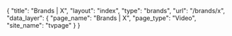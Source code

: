 {
    "title": "Brands | X",
    "layout": "index",
    "type": "brands",
    "url": "\/brands\/x",
    "data_layer": {
        "page_name": "Brands | X",
        "page_type": "Video",
        "site_name": "tvpage"
    }
}